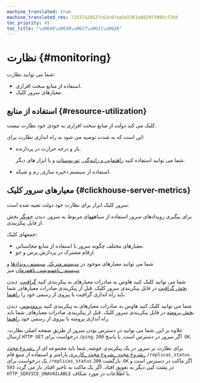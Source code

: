```yaml
---
machine_translated: true
machine_translated_rev: 72537a2d527c63c07aa5d2361a8829f3895cf2bd
toc_priority: 45
toc_title: "\u0646\u0638\u0627\u0631\u062A"
---
```


# نظارت {#monitoring}

شما می توانید نظارت:

-   استفاده از منابع سخت افزاری.
-   معیارهای سرور کلیک.

## استفاده از منابع {#resource-utilization}

کلیک می کند دولت از منابع سخت افزاری به خودی خود نظارت نیست.

این است که به شدت توصیه می شود به راه اندازی نظارت برای:

-   بار و درجه حرارت در پردازنده.

    شما می توانید استفاده کنید [راهنمایی و رانندگی](https://en.wikipedia.org/wiki/Dmesg), [توربوستات](https://www.linux.org/docs/man8/turbostat.html) و یا ابزار های دیگر.

-   استفاده از سیستم ذخیره سازی, رم و شبکه.

## معیارهای سرور کلیک {#clickhouse-server-metrics}

سرور کلیک ابزار برای نظارت خود دولت تعبیه شده است.

برای پیگیری رویدادهای سرور استفاده از سیاهههای مربوط به سرور. دیدن [چوبگر](server_configuration_parameters/settings.md#server_configuration_parameters-logger) بخش از فایل پیکربندی.

جمعهای کلیک:

-   معیارهای مختلف چگونه سرور با استفاده از منابع محاسباتی.
-   ارقام مشترک در پردازش پرس و جو.

شما می توانید معیارهای موجود در [سیستم.متریک](../operations/system_tables.md#system_tables-metrics), [سیستم.رویدادها](../operations/system_tables.md#system_tables-events) و [سیستم.\_نامهنویسی ناهمزمان](../operations/system_tables.md#system_tables-asynchronous_metrics) میز

شما می توانید کلیک کنید هاوس به صادرات معیارهای به پیکربندی کنید [گرافیت](https://github.com/graphite-project). دیدن [بخش گرافیت](server_configuration_parameters/settings.md#server_configuration_parameters-graphite) در فایل پیکربندی سرور کلیک. قبل از پیکربندی صادرات معیارهای, شما باید راه اندازی گرافیت با پیروی از رسمی خود را [راهنما](https://graphite.readthedocs.io/en/latest/install.html).

شما می توانید کلیک کنید هاوس به صادرات معیارهای به پیکربندی کنید [پرومتیوس](https://prometheus.io). دیدن [بخش پرومته](server-configuration-parameters/settings.md#server_configuration_parameters-prometheus) در فایل پیکربندی سرور کلیک. قبل از پیکربندی صادرات معیارهای, شما باید راه اندازی پرومته با پیروی از رسمی خود [راهنما](https://prometheus.io/docs/prometheus/latest/installation/).

علاوه بر این, شما می توانید در دسترس بودن سرور از طریق صفحه اصلی نظارت. ارسال `HTTP GET` درخواست برای `/ping`. اگر سرور در دسترس است, با پاسخ `200 OK`.

برای نظارت بر سرور در یک پیکربندی خوشه, شما باید مجموعه ای از [\_شروع مجدد \_شروع مجدد \_شروع مجدد \_کاربری](settings/settings.md#settings-max_replica_delay_for_distributed_queries) پارامتر و استفاده از منبع قام `/replicas_status`. یک درخواست برای `/replicas_status` بازگشت `200 OK` اگر ماکت در دسترس است و در پشت کپی دیگر به تعویق افتاد. اگر یک ماکت به تاخیر افتاد, باز می گردد `503 HTTP_SERVICE_UNAVAILABLE` با اطلاعات در مورد شکاف.
